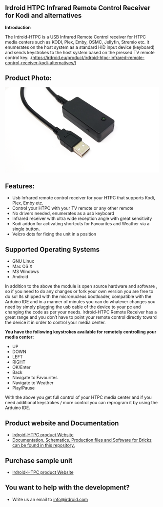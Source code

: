 **Irdroid HTPC Infrared Remote Control Receiver for Kodi and alternatives**
-
**Introduction** 

The Irdroid-HTPC is a USB Infrared Remote Control receiver for HTPC media centers such as  KODI, Plex, Emby, OSMC, Jellyfin, Stremio etc. It enumerates on the host system as a standard HID input device (keyboard) and sends keystrokes to the host system based on the pressed TV remote control key. .(https://irdroid.eu/product/irdroid-htpc-infrared-remote-control-receiver-kodi-alternatives/)

**Product Photo:**
-

![Irdroid-HTPC](https://raw.githubusercontent.com/Irdroid/Irdroid-HTPC/main/Photos/irdroid-htpc-universal-infrared-receiver-1%20(Custom).png)

**Features:**
-
- Usb Infrared remote control receiver for your HTPC that supports Kodi, Plex, Emby etc.
- Control your HTPC with your TV remote or any other remote
- No drivers needed, enumerates as a usb keyboard
- Infrared receiver with ultra wide reception angle with great sensitivity
- Kodi addon for activating shortcuts for Favourites and Weather via a single button.
- Velcro dots for fixing the unit in a position

**Supported Operating Systems**
-
- GNU Linux
- Mac OS X
- MS Windows
- Android

In addition to the above the module is open source hardware and software , so if you need to do any changes or fork your own version you are free to do so!
Its shipped with the micronucleus bootloader, compatible with the Arduino IDE and in a manner of minutes you can do whatever changes you need by simply plugging the usb cable of the device to your pc and changing the code as per your needs.
Irdroid-HTPC Remote Receiver has a great range and you don’t have to point your remote control directly toward the device it in order to control your media center.

**You have the following keystrokes available for remotely controlling your media center:**
- UP
- DOWN
- LEFT
- RIGHT
- OK/Enter
- Back
- Navigate to Favourites
- Navigate to Weather
- Play/Pause
 
With the above you get full control of your HTPC media center and if you need additional keystrokes / more control you can reprogram it by using the Arduino IDE.

**Product website and Documentation**
-
- [Irdroid-HTPC product Website](https://irdroid.eu/product/irdroid-htpc-infrared-remote-control-receiver-kodi-alternatives/)
- [Documentation, Schematics, Production files and Software for Brickz can be found in this repository.](https://github.com/Irdroid/Irdroid-HTPC)

**Purchase sample unit**
-
- [Irdroid-HTPC product Website](https://irdroid.eu/product/irdroid-htpc-infrared-remote-control-receiver-kodi-alternatives/)

**You want to help with the development?**
-
- Write us an email to info@irdroid.com
